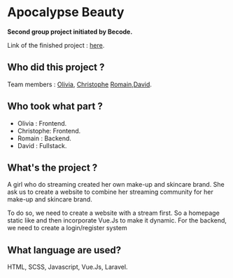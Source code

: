 # Apocalypse Beauty

**Second group project initiated by Becode.**

Link of the finished project : [here](https://becodeorg.github.io/hamilton-7-escapium-DaDaQue-1/).

## **Who did this project ?**

Team members : [Olivia](https://github.com/OliviaDemaret), [Christophe](https://github.com/Crimsm) [Romain](https://github.com/Zaddes),[David](https://github.com/DAbranka).

## **Who took what part ?**

- Olivia : Frontend.
- Christophe: Frontend.
- Romain : Backend.
- David : Fullstack.

## **What's the project ?**

A girl who do streaming created her own make-up and skincare brand. She ask us to create a website to combine her streaming community for her make-up and skincare brand.

To do so, we need to create a website with a stream first. So a homepage static like and then incorporate Vue.Js to make it dynamic. For the backend, we need to create a login/register system

## **What language are used?**

HTML, SCSS, Javascript, Vue.Js, Laravel.

<!-- ## **What the easiest part ?**

- David : The Footer.
- Quentin : The navbar was pretty difficult to achieve.
- Danaé : the HTML and SCSS of each page, and the organization of all the SCSS folders. -->

<!-- ## **What the hardest part ?**

- David : Integrate the Google map and also the area icon on it.
- Quentin : Make the html of each pages.
- Danaé : the Javascript's animations. -->
